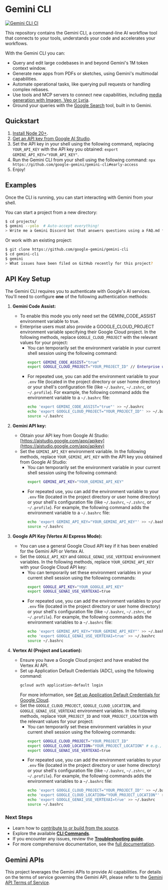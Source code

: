 # Gemini CLI

[![Gemini CLI CI](https://github.com/google-gemini/gemini-cli/actions/workflows/ci.yml/badge.svg)](https://github.com/google-gemini/gemini-cli/actions/workflows/ci.yml)

This repository contains the Gemini CLI, a command-line AI workflow tool that connects to your
tools, understands your code and accelerates your workflows.

With the Gemini CLI you can:

- Query and edit large codebases in and beyond Gemini's 1M token context window.
- Generate new apps from PDFs or sketches, using Gemini's multimodal capabilities.
- Automate operational tasks, like querying pull requests or handling complex rebases.
- Use tools and MCP servers to connect new capabilities, including [media generation with Imagen,
  Veo or Lyria](https://github.com/GoogleCloudPlatform/vertex-ai-creative-studio/tree/main/experiments/mcp-genmedia).
- Ground your queries with the [Google Search](https://ai.google.dev/gemini-api/docs/grounding)
  tool, built in to Gemini.

## Quickstart

1. [Install Node 20+](https://nodejs.org/en/download).
2. [Get an API key from Google AI Studio](https://aistudio.google.com/apikey).
3. Set the API key in your shell using the following command, replacing `YOUR_API_KEY` with the API key you obtained: `export GEMINI_API_KEY="YOUR_API_KEY"`.
4. Run the Gemini CLI from your shell using the following command: `npx https://github.com/google-gemini/gemini-cli#early-access`
5. Enjoy!

## Examples

Once the CLI is running, you can start interacting with Gemini from your shell.

You can start a project from a new directory:

```sh
$ cd projects/
$ gemini --yolo  # Auto-accept everything!
> Write me a Gemini Discord bot that answers questions using a FAQ.md file I will provide
```

Or work with an existing project:

```sh
$ git clone https://github.com/google-gemini/gemini-cli
$ cd gemini-cli
$ gemini
> What issues have been filed on GitHub recently for this project?
```

## API Key Setup

The Gemini CLI requires you to authenticate with Google's AI services. You'll need to configure **one** of the following authentication methods:

1.  **Gemini Code Assist:**

    - To enable this mode you only need set the GEMINI_CODE_ASSIST environment variable to true.
    - Enterprise users must also provide a GOOGLE_CLOUD_PROJECT environment variable specifying their Google Cloud project.
      In the following methods, replace `GOOGLE_CLOUD_PROJECT` with the relevant values for your project:
      - You can temporarily set the environment variable in your current shell session using the following command:
        ```bash
        export GEMINI_CODE_ASSIST="true"
        export GOOGLE_CLOUD_PROJECT="YOUR_PROJECT_ID" // Enterprise users only.
        ```
      - For repeated use, you can add the environment variable to your `.env` file (located in the project directory or user home directory) or your shell's configuration file (like `~/.bashrc`, `~/.zshrc`, or `~/.profile`). For example, the following command adds the environment variable to a `~/.bashrc` file:
        ```bash
        echo 'export GEMINI_CODE_ASSIST="true"' >> ~/.bashrc
        echo 'export GOOGLE_CLOUD_PROJECT="YOUR_PROJECT_ID"' >> ~/.bashrc # Enterprise users only.
        source ~/.bashrc
        ```

2.  **Gemini API key:**

    - Obtain your API key from Google AI Studio: [https://aistudio.google.com/app/apikey](https://aistudio.google.com/app/apikey)
    - Set the `GEMINI_API_KEY` environment variable. In the following methods, replace `YOUR_GEMINI_API_KEY` with the API key you obtained from Google AI Studio:
      - You can temporarily set the environment variable in your current shell session using the following command:
        ```bash
        export GEMINI_API_KEY="YOUR_GEMINI_API_KEY"
        ```
      - For repeated use, you can add the environment variable to your `.env` file (located in the project directory or user home directory) or your shell's configuration file (like `~/.bashrc`, `~/.zshrc`, or `~/.profile`). For example, the following command adds the environment variable to a `~/.bashrc` file:
        ```bash
        echo 'export GEMINI_API_KEY="YOUR_GEMINI_API_KEY"' >> ~/.bashrc
        source ~/.bashrc
        ```

3.  **Google API Key (Vertex AI Express Mode):**

    - You can use a general Google Cloud API key if it has been enabled for the Gemini API or Vertex AI.
    - Set the `GOOGLE_API_KEY` and `GOOGLE_GENAI_USE_VERTEXAI` environment variables. In the following methods, replace `YOUR_GEMINI_API_KEY` with your Google Cloud API key:
      - You can temporarily set these environment variables in your current shell session using the following commands:
        ```bash
        export GOOGLE_API_KEY="YOUR_GOOGLE_API_KEY"
        export GOOGLE_GENAI_USE_VERTEXAI=true
        ```
      - For repeated use, you can add the environment variables to your `.env` file (located in the project directory or user home directory) or your shell's configuration file (like `~/.bashrc`, `~/.zshrc`, or `~/.profile`). For example, the following commands adds the environment variables to a `~/.bashrc` file:
        ```bash
        echo 'export GEMINI_API_KEY="YOUR_GEMINI_API_KEY"' >> ~/.bashrc
        echo 'export GOOGLE_GENAI_USE_VERTEXAI=true' >> ~/.bashrc
        source ~/.bashrc
        ```

4.  **Vertex AI (Project and Location):**
    - Ensure you have a Google Cloud project and have enabled the Vertex AI API.
    - Set up Application Default Credentials (ADC), using the following command:
      ```bash
      gcloud auth application-default login
      ```
      For more information, see [Set up Application Default Credentials for Google Cloud](https://cloud.google.com/docs/authentication/provide-credentials-adc).
    - Set the `GOOGLE_CLOUD_PROJECT`, `GOOGLE_CLOUD_LOCATION`, and `GOOGLE_GENAI_USE_VERTEXAI` environment variables. In the following methods, replace `YOUR_PROJECT_ID` and `YOUR_PROJECT_LOCATION` with the relevant values for your project:
      - You can temporarily set these environment variables in your current shell session using the following commands:
        ```bash
        export GOOGLE_CLOUD_PROJECT="YOUR_PROJECT_ID"
        export GOOGLE_CLOUD_LOCATION="YOUR_PROJECT_LOCATION" # e.g., us-central1
        export GOOGLE_GENAI_USE_VERTEXAI=true
        ```
      - For repeated use, you can add the environment variables to your `.env` file (located in the project directory or user home directory) or your shell's configuration file (like `~/.bashrc`, `~/.zshrc`, or `~/.profile`). For example, the following commands adds the environment variables to a `~/.bashrc` file:
        ```bash
        echo 'export GOOGLE_CLOUD_PROJECT="YOUR_PROJECT_ID"' >> ~/.bashrc
        echo 'export GOOGLE_CLOUD_LOCATION="YOUR_PROJECT_LOCATION"' >> ~/.bashrc
        echo 'export GOOGLE_GENAI_USE_VERTEXAI=true' >> ~/.bashrc
        source ~/.bashrc
        ```

### Next Steps

- Learn how to [contribute to or build from the source](./CONTRIBUTING.md).
- Explore the available **[CLI Commands](./docs/cli/commands.md)**.
- If you encounter any issues, review the **[Troubleshooting guide](./docs/troubleshooting.md)**.
- For more comprehensive documentation, see the [full documentation](./docs/index.md).

## Gemini APIs

This project leverages the Gemini APIs to provide AI capabilities. For details on the terms of service governing the Gemini API, please refer to the [Gemini API Terms of Service](https://ai.google.dev/gemini-api/terms).
